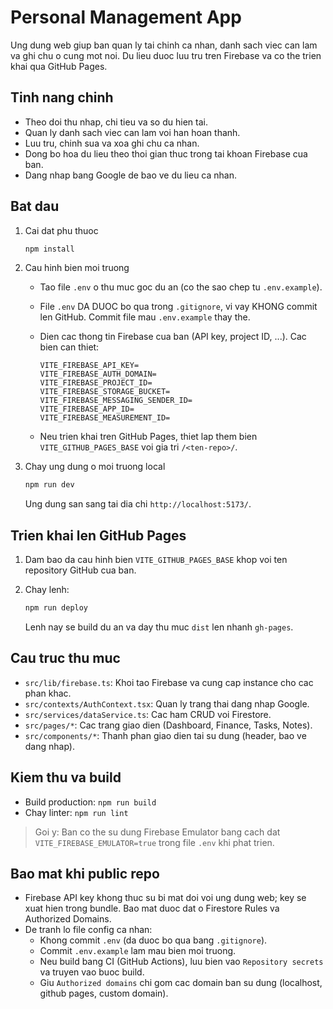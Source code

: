 ﻿# Personal Management App

Ung dung web giup ban quan ly tai chinh ca nhan, danh sach viec can lam va ghi chu o cung mot noi. Du lieu duoc luu tru tren Firebase va co the trien khai qua GitHub Pages.

## Tinh nang chinh

- Theo doi thu nhap, chi tieu va so du hien tai.
- Quan ly danh sach viec can lam voi han hoan thanh.
- Luu tru, chinh sua va xoa ghi chu ca nhan.
- Dong bo hoa du lieu theo thoi gian thuc trong tai khoan Firebase cua ban.
- Dang nhap bang Google de bao ve du lieu ca nhan.

## Bat dau

1. Cai dat phu thuoc

   ```bash
   npm install
   ```

2. Cau hinh bien moi truong

   - Tao file `.env` o thu muc goc du an (co the sao chep tu `.env.example`).
   - File `.env` DA DUOC bo qua trong `.gitignore`, vi vay KHONG commit len GitHub. Commit file mau `.env.example` thay the.
   - Dien cac thong tin Firebase cua ban (API key, project ID, ...). Cac bien can thiet:

     ```env
     VITE_FIREBASE_API_KEY=
     VITE_FIREBASE_AUTH_DOMAIN=
     VITE_FIREBASE_PROJECT_ID=
     VITE_FIREBASE_STORAGE_BUCKET=
     VITE_FIREBASE_MESSAGING_SENDER_ID=
     VITE_FIREBASE_APP_ID=
     VITE_FIREBASE_MEASUREMENT_ID=
     ```

   - Neu trien khai tren GitHub Pages, thiet lap them bien `VITE_GITHUB_PAGES_BASE` voi gia tri `/<ten-repo>/`.

3. Chay ung dung o moi truong local

   ```bash
   npm run dev
   ```

   Ung dung san sang tai dia chi `http://localhost:5173/`.

## Trien khai len GitHub Pages

1. Dam bao da cau hinh bien `VITE_GITHUB_PAGES_BASE` khop voi ten repository GitHub cua ban.
2. Chay lenh:

   ```bash
   npm run deploy
   ```

   Lenh nay se build du an va day thu muc `dist` len nhanh `gh-pages`.

## Cau truc thu muc

- `src/lib/firebase.ts`: Khoi tao Firebase va cung cap instance cho cac phan khac.
- `src/contexts/AuthContext.tsx`: Quan ly trang thai dang nhap Google.
- `src/services/dataService.ts`: Cac ham CRUD voi Firestore.
- `src/pages/*`: Cac trang giao dien (Dashboard, Finance, Tasks, Notes).
- `src/components/*`: Thanh phan giao dien tai su dung (header, bao ve dang nhap).

## Kiem thu va build

- Build production: `npm run build`
- Chay linter: `npm run lint`

> Goi y: Ban co the su dung Firebase Emulator bang cach dat `VITE_FIREBASE_EMULATOR=true` trong file `.env` khi phat trien.

## Bao mat khi public repo

- Firebase API key khong thuc su bi mat doi voi ung dung web; key se xuat hien trong bundle. Bao mat duoc dat o Firestore Rules va Authorized Domains.
- De tranh lo file config ca nhan:
  - Khong commit `.env` (da duoc bo qua bang `.gitignore`).
  - Commit `.env.example` lam mau bien moi truong.
  - Neu build bang CI (GitHub Actions), luu bien vao `Repository secrets` va truyen vao buoc build.
  - Giu `Authorized domains` chi gom cac domain ban su dung (localhost, github pages, custom domain).
